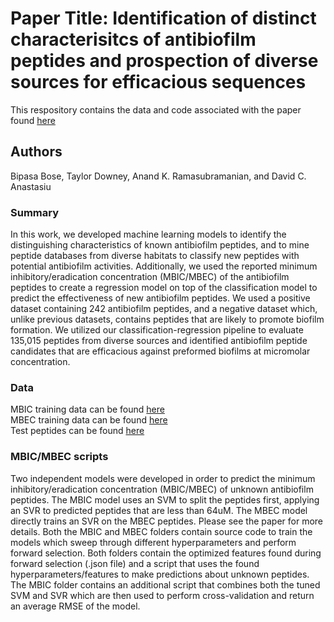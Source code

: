 # Paper Title: Identification of distinct characterisitcs of antibiofilm peptides and prospection of diverse sources for efficacious sequences

This respository contains the data and code associated with the paper found [here](https://biorxiv.org/cgi/content/short/2021.09.28.462235v1) 

## Authors 

Bipasa Bose, Taylor Downey, Anand K. Ramasubramanian, and David C. Anastasiu

### Summary

In this work, we developed machine learning models to identify the distinguishing characteristics
of known antibiofilm peptides, and to mine peptide databases from diverse habitats to classify new peptides
with potential antibiofilm activities. Additionally, we used the reported minimum inhibitory/eradication
concentration (MBIC/MBEC) of the antibiofilm peptides to create a regression model on top of the classification
model to predict the effectiveness of new antibiofilm peptides. We used a positive dataset containing 242
antibiofilm peptides, and a negative dataset which, unlike previous datasets, contains peptides that are 
likely to promote biofilm formation. We utilized our classification-regression pipeline to evaluate 135,015 
peptides from diverse sources and identified antibiofilm peptide candidates that are efficacious against 
preformed biofilms at micromolar concentration.

### Data

MBIC training data can be found [here](/data/mbic_training_data.csv)  
MBEC training data can be found [here](/data/mbec_training_data.csv)  
Test peptides can be found [here](/data/test_peptide_data.csv)  

### MBIC/MBEC scripts

Two independent models were developed in order to predict the minimum inhibitory/eradication
concentration (MBIC/MBEC) of unknown antibiofilm peptides. The MBIC model uses an SVM to split the
peptides first, applying an SVR to predicted peptides that are less than 64uM. The MBEC model directly
trains an SVR on the MBEC peptides. Please see the paper for more details.
Both the MBIC and MBEC folders contain source code to train the models which sweep through different
hyperparameters and perform forward selection. Both folders contain the optimized features found during 
forward selection (.json file) and a script that uses the found hyperparameters/features to make predictions 
about unknown peptides. The MBIC folder contains an additional script that combines both the tuned SVM 
and SVR which are then used to perform cross-validation and return an average RMSE of the model. 